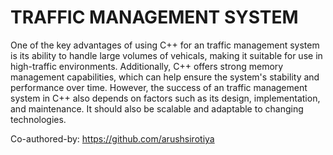 # TRAFFIC MANAGEMENT SYSTEM
One of the key advantages of using C++ for an traffic management system is its ability to handle large volumes of vehicals, making it suitable for use in high-traffic environments.
Additionally, C++ offers strong memory management capabilities, which can help ensure the system's stability and performance over time. However, the success of an traffic management system in C++ also depends on factors such as its design, implementation, and maintenance.
It should also be scalable and adaptable to changing technologies.

Co-authored-by: https://github.com/arushsirotiya

